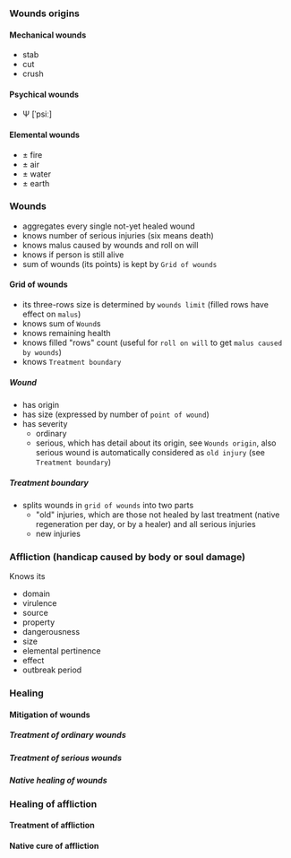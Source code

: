 ### Wounds origins

#### Mechanical wounds

 - stab
 - cut
 - crush

#### Psychical wounds

 - Ψ [ˈpsiː]
 
#### Elemental wounds
 
 - ± fire
 - ± air
 - ± water
 - ± earth
 
### Wounds
 
 - aggregates every single not-yet healed wound
 - knows number of serious injuries (six means death)
 - knows malus caused by wounds and roll on will
 - knows if person is still alive
 - sum of wounds (its points) is kept by `Grid of wounds`
 
#### Grid of wounds

 - its three-rows size is determined by `wounds limit` (filled rows have effect on `malus`)
 - knows sum of `Wound`s
 - knows remaining health
 - knows filled "rows" count (useful for `roll on will` to get `malus caused by wounds`)
 - knows `Treatment boundary`

##### Wound

 - has origin
 - has size (expressed by number of `point of wound`)
 - has severity
    - ordinary
    - serious, which has detail about its origin, see `Wounds origin`,
    also serious wound is automatically considered as `old injury` (see `Treatment boundary`)
 
##### Treatment boundary

 - splits wounds in `grid of wounds` into two parts
    - "old" injuries, which are those not healed by last treatment (native regeneration per day, or by a healer) and all serious injuries
    - new injuries

### Affliction (handicap caused by body or soul damage)

Knows its

 - domain
 - virulence
 - source
 - property
 - dangerousness
 - size
 - elemental pertinence
 - effect
 - outbreak period
 
### Healing

#### Mitigation of wounds

##### Treatment of ordinary wounds

##### Treatment of serious wounds

##### Native healing of wounds

### Healing of affliction

#### Treatment of affliction

#### Native cure of affliction
